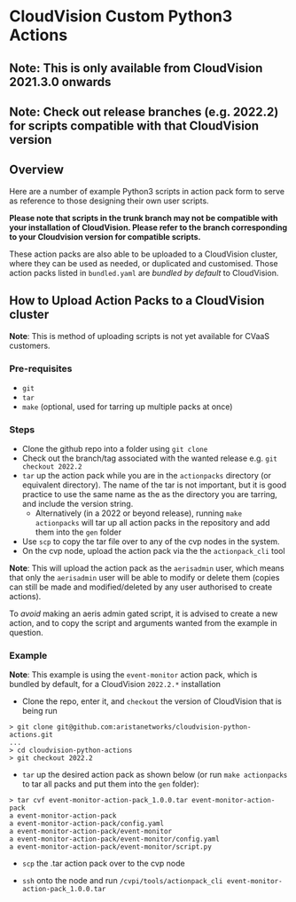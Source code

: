 # CloudVision Custom Python3 Actions

## **Note**: This is only available from CloudVision 2021.3.0 onwards

## **Note**: Check out release branches (e.g. 2022.2) for scripts compatible with that CloudVision version

## Overview

Here are a number of example Python3 scripts in action pack form to serve as reference to those designing their own user scripts.

**Please note that scripts in the trunk branch may not be compatible with your installation of CloudVision. Please refer to the branch corresponding to your Cloudvision version for compatible scripts.**

These action packs are also able to be uploaded to a CloudVision cluster, where they can be used as needed, or duplicated and customised.
Those action packs listed in `bundled.yaml` are _bundled by default_ to CloudVision.

## How to Upload Action Packs to a CloudVision cluster

**Note**: This is method of uploading scripts is not yet available for CVaaS customers.

### Pre-requisites

* `git`
* `tar`
* `make` (optional, used for tarring up multiple packs at once)

### Steps

* Clone the github repo into a folder using `git clone`
* Check out the branch/tag associated with the wanted release e.g. `git checkout 2022.2`
* `tar` up the action pack while you are in the `actionpacks` directory (or equivalent directory). The name of the tar is not important, but it is good practice to use the same name as the as the directory you are tarring, and include the version string.
  * Alternatively (in a 2022 or beyond release), running `make actionpacks` will tar up all action packs in the repository and add them into the `gen` folder
* Use `scp` to copy the tar file over to any of the cvp nodes in the system.
* On the cvp node, upload the action pack via the the `actionpack_cli` tool

**Note**: This will upload the action pack as the `aerisadmin` user, which means that only the `aerisadmin` user will be able to modify or delete them (copies can still be made and modified/deleted by any user authorised to create actions).

To _avoid_ making an aeris admin gated script, it is advised to create a new action, and to copy the script and arguments wanted from the example in question.

### Example

**Note**: This example is using the `event-monitor` action pack, which is bundled by default, for a CloudVision `2022.2.*` installation

* Clone the repo, enter it, and `checkout` the version of CloudVision that is being run

``` Shell
> git clone git@github.com:aristanetworks/cloudvision-python-actions.git
...
> cd cloudvision-python-actions
> git checkout 2022.2
```

* `tar` up the desired action pack as shown below (or run `make actionpacks` to tar all packs and put them into the `gen` folder):

``` Shell
> tar cvf event-monitor-action-pack_1.0.0.tar event-monitor-action-pack
a event-monitor-action-pack
a event-monitor-action-pack/config.yaml
a event-monitor-action-pack/event-monitor
a event-monitor-action-pack/event-monitor/config.yaml
a event-monitor-action-pack/event-monitor/script.py
```

* `scp` the .tar action pack over to the cvp node

* `ssh` onto the node and run `/cvpi/tools/actionpack_cli event-monitor-action-pack_1.0.0.tar`
